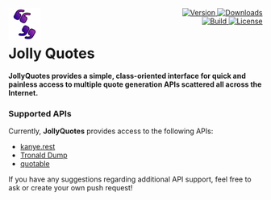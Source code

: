 <img align="left" src="img/logo-64.png" alt="JollyQuotes logo"/>

<div align="right">
	<a href="https://www.nuget.org/packages/JollyQuotes">
		<img src="https://img.shields.io/nuget/v/JollyQuotes?color=seagreen&style=flat-square" alt="Version"/>
	</a>
	<a href="https://www.nuget.org/packages/JollyQuotes">
		<img src="https://img.shields.io/nuget/dt/JollyQuotes?color=blue&style=flat-square" alt="Downloads"/>
	</a> <br />
	<a href="https://github.com/piotrstenke/JollyQuotes/actions">
		<img src="https://img.shields.io/github/workflow/status/piotrstenke/JollyQuotes/.NET?style=flat-square" alt="Build"/>
	</a>
	<a href="https://github.com//piotrstenke/JollyQuotes/blob/master/LICENSE.md">
		<img src="https://img.shields.io/github/license/piotrstenke/JollyQuotes?color=orange&style=flat-square" alt="License"/>
	</a>
</div>

# Jolly Quotes

**JollyQuotes provides a simple, class-oriented interface for quick and painless access to multiple quote generation APIs scattered all across the Internet.**

### Supported APIs

Currently, **JollyQuotes** provides access to the following APIs:

 - [kanye.rest](https://kanye.rest/)
 - [Tronald Dump](https://www.tronalddump.io/)
 - [quotable](https://github.com/lukePeavey/quotable)

If you have any suggestions regarding additional API support, feel free to ask or create your own push request!
